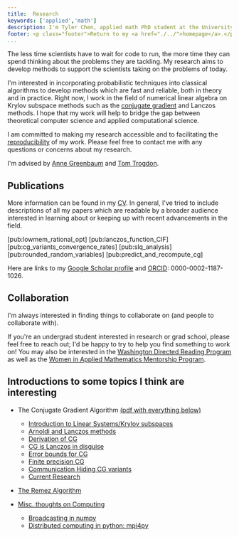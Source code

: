 ```yaml
---
title:  Research
keywords: ['applied','math']
description: I'm Tyler Chen, applied math PhD student at the University of Washington. Find out more about my research, teaching, and educational beliefs, and then get in contact with me.
footer: <p class="footer">Return to my <a href="./../">homepage</a>.</p>
...
```


The less time scientists have to wait for code to run, the more time they can spend thinking about the problems they are tackling.
My research aims to develop methods to support the scientists taking on the problems of today.

I'm interested in incorporating probabilistic techniques into classical algorithms to develop methods which are fast and reliable, both in theory and in practice.
Right now, I work in the field of numerical linear algebra on Krylov subspace methods such as the [conjugate gradient](./cg) and Lanczos methods.
I hope that my work will help to bridge the gap between theoretical computer science and applied computational science.

I am committed to making my research accessible and to facilitating the [reproducibility](../thoughts/reproducibility.html) of my work.
Please feel free to contact me with any questions or concerns about my research.

I'm advised by [Anne Greenbaum](http://faculty.washington.edu/greenbau/) and [Tom Trogdon](http://faculty.washington.edu/trogdon/).


## Publications

More information can be found in my [CV](../cv.pdf).
In general, I've tried to include descriptions of all my papers which are readable by a broader audience interested in learning about or keeping up with recent advancements in the field.

[pub:lowmem_rational_opt]
[pub:lanczos_function_CIF]
[pub:cg_variants_convergence_rates]
[pub:slq_analysis]
[pub:rounded_random_variables]
[pub:predict_and_recompute_cg]

Here are links to my [Google Scholar profile](https://scholar.google.com/citations?hl=en&user=FD4TjnYAAAAJ) and [ORCID](https://orcid.org/0000-0002-1187-1026): 0000-0002-1187-1026.

## Collaboration

I'm always interested in finding things to collaborate on (and people to collaborate with).

If you're an undergrad student interested in research or grad school, please feel free to reach out; I'd be happy to try to help you find something to work on! You may also be interested in the [Washington Directed Reading Program](https://sites.uw.edu/wdrp/) as well as the [Women in Applied Mathematics Mentorship Program](https://amath.washington.edu/women-applied-mathematics-mentorship-program).

   
## Introductions to some topics I think are interesting

- The Conjugate Gradient Algorithm [(pdf with everything below)](./cg.pdf)
    - [Introduction to Linear Systems/Krylov subspaces](./cg) 
    - [Arnoldi and Lanczos methods](./cg/arnoldi_lanczos.html)
    - [Derivation of CG](./cg/cg_derivation.html)
    - [CG is Lanczos in disguise](./cg/cg_lanczos.html)
    - [Error bounds for CG](./cg/cg_error.html)
    - [Finite precision CG](./cg/finite_precision_cg.html)
    - [Communication Hiding CG variants](./cg/communication_hiding_variants.html)
    - [Current Research](./cg/current_research.html)

- [The Remez Algorithm](./cg/remez.html)

- [Misc. thoughts on Computing](./computing)
    - [Broadcasting in numpy](./inprog.html)
    - [Distributed computing in python: mpi4py](./computing/mpi4py.html)
  

